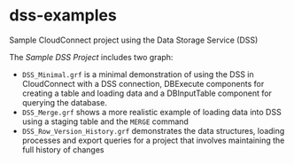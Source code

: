dss-examples
=============

Sample CloudConnect project using the Data Storage Service (DSS)

The _Sample DSS Project_ includes two graph:
- `DSS_Minimal.grf` is a minimal demonstration of using the DSS
in CloudConnect with a DSS connection, DBExecute components
for creating a table and loading data and a DBInputTable
component for querying the database.
- `DSS_Merge.grf` shows a more realistic example of loading data
into DSS using a staging table and the `MERGE` command
- `DSS_Row_Version_History.grf` demonstrates the data structures,
loading processes and export queries for a project that involves
maintaining the full history of changes 
